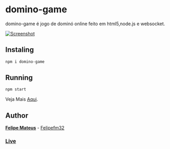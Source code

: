 # domino-game

domino-game é jogo de dominó online feito em html5,node.js e websocket.


[![Screenshot](https://felipefm32.com/wp-content/uploads/2017/06/2019-06-24-e1561431327464.png "screenshot")](https://felipefm32.com/wp-content/uploads/2017/06/2019-06-24-e1561431327464.png "screenshot")


## Instaling


```bash
npm i domino-game
```

## Running

```bash
npm start 
```



Veja Mais [Aqui](https://felipefm32.com/blog/2017/06/domino).

## Author

**[Felipe Mateus](https://felipefm32.com)** - [Felipefm32](https://github.com/felipefm32)


### [Live](http://domino-felipefm32.herokuapp.com)